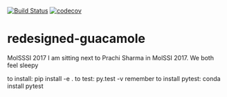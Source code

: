 [![Build Status](https://travis-ci.org/hungpham2017/redesigned-guacamole.svg?branch=master)](https://travis-ci.org/hungpham2017/redesigned-guacamole)
[![codecov](https://codecov.io/gh/hungpham2017/redesigned-guacamole/branch/master/graph/badge.svg)](https://codecov.io/gh/hungpham2017/redesigned-guacamole)

# redesigned-guacamole
MolSSSI 2017
I am sitting next to Prachi Sharma in MolSSI 2017.
We both feel sleepy


to install: pip install -e .
to test: py.test -v
remember to install pytest: conda install pytest
